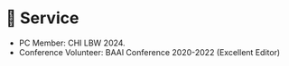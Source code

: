 # 📖 Service

-	PC Member: CHI LBW 2024.
-	Conference Volunteer: BAAI Conference 2020-2022 (Excellent Editor)

